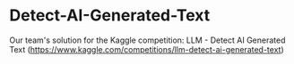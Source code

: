 # Detect-AI-Generated-Text
Our team's solution for the Kaggle competition: LLM - Detect AI Generated Text (https://www.kaggle.com/competitions/llm-detect-ai-generated-text)
